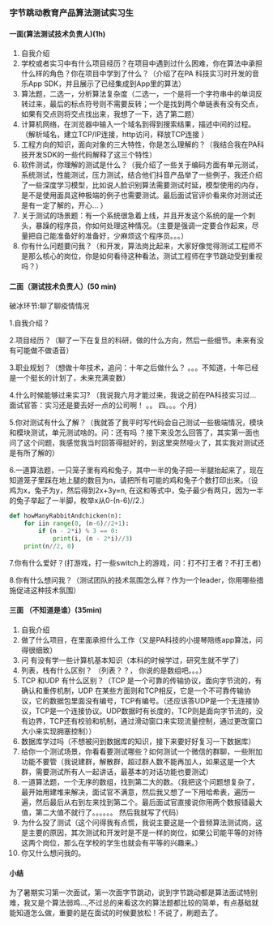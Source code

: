 ### 字节跳动教育产品算法测试实习生

#### **一面**(算法测试技术负责人)(1h)

1. 自我介绍
2. 学校或者实习中有什么项目经历？在项目中遇到过什么困难，你在算法中承担什么样的角色？你在项目中学到了什么？（介绍了在PA 科技实习时开发的音乐App SDK，并且展示了已经集成到App里的算法）
3. 算法题，二选一，分析算法复杂度（二选一，一个是将一个字符串中的单词反转过来，最后的标点符号则不需要反转；一个是找到两个单链表有没有交点，如果有交点则将交点找出来，我想了一下，选了第二题）
4. 计算机网络，在浏览器中输入一个域名到得到搜索结果，描述中间的过程。（解析域名，建立TCP/IP连接，http访问，释放TCP连接 ）
5. 工程方向的知识，面向对象的三大特性，你是怎么理解的？（我结合我在PA科技开发SDK的一些代码解释了这三个特性）
6. 软件测试，你理解的测试是什么？（我介绍了一些关于编码方面有单元测试，系统测试，性能测试，压力测试，结合他们抖音产品举了一些例子，我还介绍了一些深度学习模型，比如说人脸识别算法需要测试时延，模型使用的内存，是不是使用面具这种极端的例子也需要测试。最后面试官评价看来你对测试还是有一定了解的，开心... ）
7. 关于测试的场景题：有一个系统很急着上线，并且开发这个系统的是一个刺头，暴躁的程序员，你如何处理这种情况。（主要是强调一定要合作起来，尽量把自己能准备好的准备好，少麻烦这个程序员。。。）
8. 你有什么问题要问我？（和开发，算法岗比起来，大家好像觉得测试工程师不是那么核心的岗位，你是如何看待这种看法，测试工程师在字节跳动受到重视吗？）

#### **二面**（测试技术负责人）(50 min)

破冰环节:聊了聊疫情情况

1.自我介绍？

2.项目经历？（聊了一下在复旦的科研，做的什么方向，然后一些细节。未来有没有可能做不做语音）

3.职业规划？（想做十年技术，追问：十年之后做什么？ 。。。不知道，十年已经是一个挺长的计划了，未来充满变数）

4.什么时候能够过来实习? （我说我六月才能过来，我说之前在PA科技实习过... 面试官答：实习还是要去好一点的公司啊！ 。。 四。。。个月）

5.你对测试有什么了解？（我就答了我平时写代码会自己测试一些极端情况，模块和模块测试，单元测试啥的。问：还有吗 ？接下来没怎么回答了，其实第一面也问了这个问题，我感觉我当时回答得挺好的，到这里突然哑火了，其实我对测试还是有所了解的）

6.一道算法题，一只笼子里有鸡和兔子，其中一半的兔子把一半腿抬起来了，现在知道笼子里踩在地上腿的数目为n，请把所有可能的鸡和兔子个数打印出来。（设鸡为x，兔子为y，然后得到2x+3y=n, 在这和等式中，兔子最少有两只，因为一半的兔子举起了一半脚，枚举x从0-(n-6)//2.）

```python
def howManyRabbitAndchicken(n):
	for iin range(0, (n-6)//2+1):
        if (n - 2*i) % 3 == 0:
            print(i, (n - 2*i)//3)
    print(n//2, 0)
```

7.你有什么爱好？(打游戏，打一些switch上的游戏，问：打不打王者？不打王者)

8.你有什么想问我？（测试团队的技术氛围怎么样？作为一个leader，你用哪些措施促进这种技术氛围）

#### 三面 （不知道是谁）(35min)

1. 自我介绍
2. 做了什么项目，在里面承担什么工作（又是PA科技的小提琴陪练app算法，问得很细致）
3. 问 有没有学一些计算机基本知识（本科的时候学过，研究生就不学了）
4. 列表，栈有什么区别？ （列表？？， 你说的是数组吧。。。）
5. TCP 和UDP 有什么区别？（TCP 是一个可靠的传输协议，面向字节流的，有确认和重传机制，UDP 在某些方面则和TCP相反，它是一个不可靠传输协议，它的数据包里面没有编号，TCP有编号。（还应该答UDP是一个无连接协议，TCP是一个连接协议。UDP数据时有长度的，TCP则是面向字节流的，没有边界，TCP还有校验和机制，通过滑动窗口来实现流量控制，通过更改窗口大小来实现拥塞控制））
6. 数据库学过吗（不想被问到数据库的知识，接下来要好好复习一下数据库）
7. 给你一个测试场景，你看看要测试哪些？如何测试一个微信的群聊，一些附加功能不要管（我说建群，解散群，超过群人数不能再加人，如果这是一个大群，需要测试所有人一起讲话，最基本的对话功能也要测试）
8. 一道算法题，一个无序的数组，找到第二大的数。（我把这个问题想复杂了，最开始用建堆来解决，面试官不满意，然后我又想了一下用哈希表，遍历一遍，然后最后从右到左来找到第二个。最后面试官直接说你用两个数报错最大值，第二大值不就行了。。。。。。  然后我就写了代码）
9. 为什么投了测试（这个问得我有点慌，我说主要这是一个音频算法测试岗，这是主要的原因，其次测试和开发时是不是一样的岗位，如果公司能平等的对待这两个岗位，那么在学校的学生也就会有平等的兴趣来。）
10. 你又什么想问我的。

#### 小结

为了暑期实习第一次面试，第一次面字节跳动，说到字节跳动都是算法面试特别难，我又是个算法弱鸡...,不过总的来看这次的算法题都比较的简单，有点基础就能知道怎么做，重要的是在面试的时候要放松！不说了，刷题去了。

